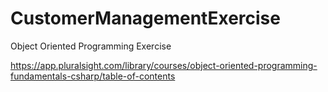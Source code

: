 # CustomerManagementExercise
Object Oriented Programming Exercise

https://app.pluralsight.com/library/courses/object-oriented-programming-fundamentals-csharp/table-of-contents

